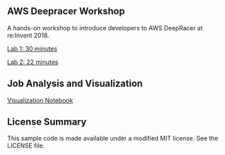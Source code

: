 ## AWS Deepracer Workshop
A hands-on workshop to introduce developers to AWS DeepRacer at re:Invent 2018.

[Lab 1: 30 minutes](https://github.com/aws-samples/aws-deepracer-workshops/tree/master/Lab%201)

[Lab 2: 22 minutes](https://github.com/aws-samples/aws-deepracer-workshops/tree/master/Lab%202)

## Job Analysis and Visualization
[Visualization Notebook](https://github.com/aws-samples/aws-deepracer-workshops/blob/master/utils/DeepRacer%20Log%20Analysis.ipynb)

## License Summary

This sample code is made available under a modified MIT license. See the LICENSE file.
